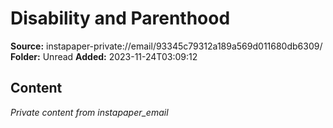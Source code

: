 # Disability and Parenthood

**Source:** instapaper-private://email/93345c79312a189a569d011680db6309/
**Folder:** Unread
**Added:** 2023-11-24T03:09:12




## Content
*Private content from instapaper_email*
